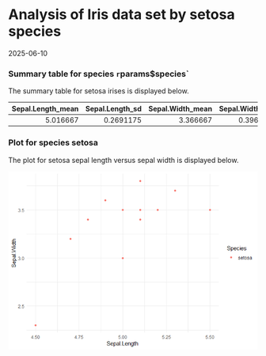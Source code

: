 Analysis of Iris data set by setosa species
================
2025-06-10

### Summary table for species `r`params\$species\`

The summary table for setosa irises is displayed below.

| Sepal.Length_mean | Sepal.Length_sd | Sepal.Width_mean | Sepal.Width_sd | Petal.Length_mean | Petal.Length_sd | Petal.Width_mean | Petal.Width_sd |
|---:|---:|---:|---:|---:|---:|---:|---:|
| 5.016667 | 0.2691175 | 3.366667 | 0.396194 | 1.516667 | 0.2081666 | 0.225 | 0.0753778 |

### Plot for species setosa

The plot for setosa sepal length versus sepal width is displayed below.

![](report_iris_setosa_files/figure-gfm/unnamed-chunk-313-1.png)<!-- -->
